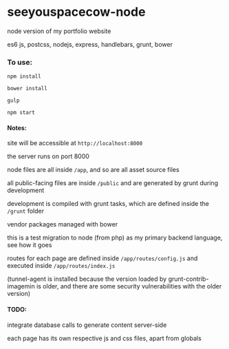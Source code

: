 # seeyouspacecow-node
node version of my portfolio website

es6 js, postcss, nodejs, express, handlebars, grunt, bower

### To use:

`npm install`

`bower install`

`gulp`

`npm start`

#### Notes:

site will be accessible at `http://localhost:8000` 

the server runs on port 8000

node files are all inside `/app`, and so are all asset source files

all public-facing files are inside `/public` and are generated by grunt during development

development is compiled with grunt tasks, which are defined inside the `/grunt` folder

vendor packages managed with bower

this is a test migration to node (from php) as my primary backend language, see how it goes

routes for each page are defined inside `/app/routes/config.js` and executed inside `/app/routes/index.js`

(tunnel-agent is installed because the version loaded by grunt-contrib-imagemin is older, and there are some security vulnerabilities with the older version)

#### TODO:

integrate database calls to generate content server-side

each page has its own respective js and css files, apart from globals
